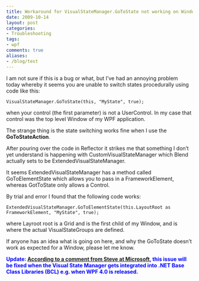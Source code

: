 ```yaml
---
title: Workaround for VisualStateManager.GoToState not working on Window
date: 2009-10-14
layout: post
categories:
- Troubleshooting
tags:
- wpf
comments: true
aliases:
- /blog/test
---
```


I am not sure if this is a bug or what, but I’ve had an annoying problem today whereby it seems you are unable to switch states procedurally using code like this:

    VisualStateManager.GoToState(this, "MyState", true);
when your control (the first parameter) is not a UserControl. In my case that control was the top level Window of my WPF application.

The strange thing is the state switching works fine when I use the **GoToStateAction**.

After pouring over the code in Reflector it strikes me that something I don’t yet understand is happening with CustomVisualStateManager which Blend actually sets to be ExtendedVisualStateManager.

It seems ExtendedVisualStateManager has a method called GoToElementState which allows you to pass in a FrameworkElement, whereas GotToState only allows a Control.

By trial and error I found that the following code works:

    ExtendedVisualStateManager.GoToElementState(this.LayoutRoot as FrameworkElement, "MyState", true);
where Layroot root is a Grid and is the first child of my Window, and is where the actual VisualStateGroups are defined.

If anyone has an idea what is going on here, and why the GoToState doesn’t work as expected for a Window, please let me know.

<span style="color: #0000ff;"><strong>Update: <a href="http://connect.microsoft.com/Expression/feedback/ViewFeedback.aspx?FeedbackID=509740#details">According to a comment from Steve at Microsoft</a>, this issue will be fixed when the Visual State Manager gets integrated into .NET Base Class Libraries (BCL) e.g. when WPF 4.0 is released.</strong></span>